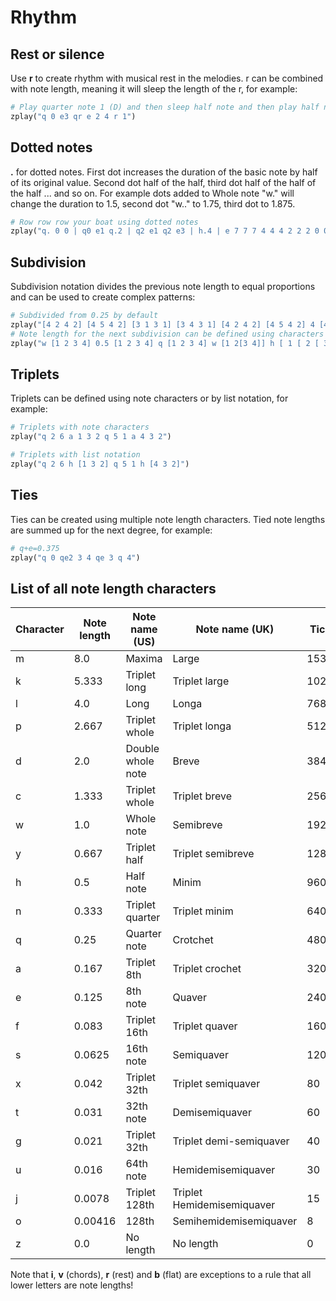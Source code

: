 # Rhythm

## Rest or silence

Use **r** to create rhythm with musical rest in the melodies. r can be combined with note length, meaning it will sleep the length of the r, for example:

```python
# Play quarter note 1 (D) and then sleep half note and then play half note 2 (E)
zplay("q 0 e3 qr e 2 4 r 1")
```

## Dotted notes

**.** for dotted notes. First dot increases the duration of the basic note by half of its original value. Second dot half of the half, third dot half of the half of the half ... and so on. For example dots added to Whole note "w." will change the duration to 1.5, second dot "w.." to 1.75, third dot to 1.875.

```python
# Row row row your boat using dotted notes
zplay("q. 0 0 | q0 e1 q.2 | q2 e1 q2 e3 | h.4 | e 7 7 7 4 4 4 2 2 2 0 0 0 | q4 e3 q2 e1 | h. 0 ")
```

## Subdivision

Subdivision notation divides the previous note length to equal proportions and can be used to create complex patterns:

```python
# Subdivided from 0.25 by default
zplay("[4 2 4 2] [4 5 4 2] [3 1 3 1] [3 4 3 1] [4 2 4 2] [4 5 4 2] 4 [4 3 2 1] 0")
# Note length for the next subdivision can be defined using characters or decimals
zplay("w [1 2 3 4] 0.5 [1 2 3 4] q [1 2 3 4] w [1 2[3 4]] h [ 1 [ 2 [ 3 [ 4 ]]]]")
```

## Triplets

Triplets can be defined using note characters or by list notation, for example:

```python
# Triplets with note characters
zplay("q 2 6 a 1 3 2 q 5 1 a 4 3 2")

# Triplets with list notation
zplay("q 2 6 h [1 3 2] q 5 1 h [4 3 2]")
```

## Ties

Ties can be created using multiple note length characters. Tied note lengths are summed up for the next degree, for example:

```python
# q+e=0.375
zplay("q 0 qe2 3 4 qe 3 q 4")
```

## List of all note length characters

|	Character	|	Note length	|	Note name (US)	|	Note name (UK)	|	Ticks	|
| - | --- | ------- | ----- | ----- |
|	m	|	8.0	|	Maxima	|	Large	|	15360	|
|	k	|	5.333	|	Triplet long	|	Triplet large	|	10240	|
|	l	|	4.0	|	Long	|	Longa	|	7680	|
|	p	|	2.667	|	Triplet whole	|	Triplet longa	|	5120	|
|	d	|	2.0	|	Double whole note	|	Breve	|	3840	|
|	c	|	1.333	|	Triplet whole	|	Triplet breve	|	2560	|
|	w	|	1.0	|	Whole note	|	Semibreve	|	1920	|
|	y	|	0.667	|	Triplet half	|	Triplet semibreve	|	1280	|
|	h	|	0.5	|	Half note 	|	Minim	|	960	|
|	n	|	0.333	|	Triplet quarter	|	Triplet minim	|	640	|
|	q	|	0.25	|	Quarter note	|	Crotchet	|	480	|
|	a	|	0.167	|	Triplet 8th	|	Triplet crochet 	|	320	|
|	e	|	0.125	|	8th note	|	Quaver	|	240	|
|	f	|	0.083	|	Triplet 16th	|	Triplet quaver	|	160	|
|	s	|	0.0625	|	16th note	|	Semiquaver	|	120	|
|	x	|	0.042	|	Triplet 32th	|	Triplet semiquaver	|	80	|
|	t	|	0.031	|	32th note	|	Demisemiquaver	|	60	|
|	g	|	0.021	|	Triplet 32th	|	Triplet demi-semiquaver	|	40	|
|	u	|	0.016	|	64th note	|	Hemidemisemiquaver	|	30	|
|	j	|	0.0078	|	Triplet 128th	|	Triplet Hemidemisemiquaver	|	15	|
|	o	|	0.00416	|	128th	|	Semihemidemisemiquaver	|	8	|
|	z	|	0.0	|	No length	|	No length	|	0	|


Note that **i**, **v** (chords), **r** (rest) and **b** (flat) are exceptions to a rule that all lower 
letters are note lengths!